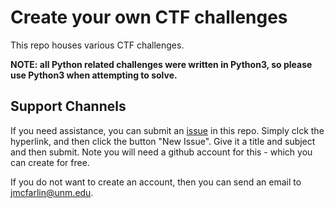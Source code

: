 # Create your own CTF challenges

This repo houses various CTF challenges.

**NOTE: all Python related challenges were written in Python3, so please use Python3 when attempting to solve.**


## Support Channels
If you need assistance, you can submit an [issue](https://github.com/jbmcfarlin31/ctf-challenges/issues) in this repo. Simply clck the hyperlink, and then click the button "New Issue". Give it a title and subject and then submit. Note you will need a github account for this - which you can create for free.

If you do not want to create an account, then you can send an email to jmcfarlin@unm.edu.
